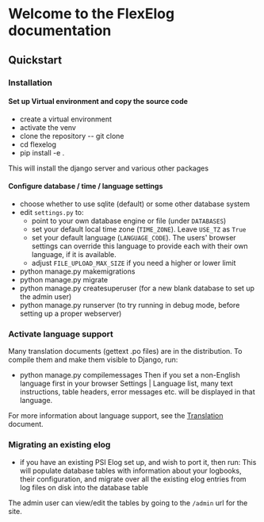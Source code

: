 # Welcome to the FlexElog documentation

## Quickstart

### Installation
#### Set up Virtual environment and copy the source code
* create a virtual environment
* activate the venv
* clone the repository -- git clone <XXX addr>
* cd flexelog
* pip install -e .

This will install the django server and various other packages

#### Configure database / time / language settings
* choose whether to use sqlite (default) or some other database system
* edit `settings.py` to:
  * point to your own database engine or file (under `DATABASES`)
  * set your default local time zone (`TIME_ZONE`).  Leave `USE_TZ` as `True`
  * set your default language (`LANGUAGE_CODE`).  The users' browser settings can override this language to provide each with their own language, if it is available.
  * adjust `FILE_UPLOAD_MAX_SIZE` if you need a higher or lower limit
* python manage.py makemigrations
* python manage.py migrate
* python manage.py createsuperuser  (for a new blank database to set up the admin user)
* python manage.py runserver (to try running in debug mode, before setting up a proper webserver)


### Activate language support
Many translation documents (gettext .po files) are in the distribution.  To compile them and make them visible to Django, run:
* python manage.py compilemessages
Then if you set a non-English language first in your browser Settings | Language list, many text instructions, table headers, error messages etc. will be displayed in that language.

For more information about language support, see the [Translation](translation.md) document.

### Migrating an existing elog
* if you have an existing PSI Elog set up, and wish to port it, then run:
  <XXX migration commands>
This will populate database tables with information about your logbooks, 
their configuration, and migrate over all the existing elog entries from
log files on disk into the database table

The admin user can view/edit the tables by going to the `/admin` url for the site.
